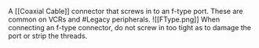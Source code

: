 A [[Coaxial Cable]] connector that screws in to an f-type port.
These are common on VCRs and #Legacy peripherals.
![[FType.png]]
When connecting an f-type connector, do not screw in too tight as to damage the port or strip the threads.